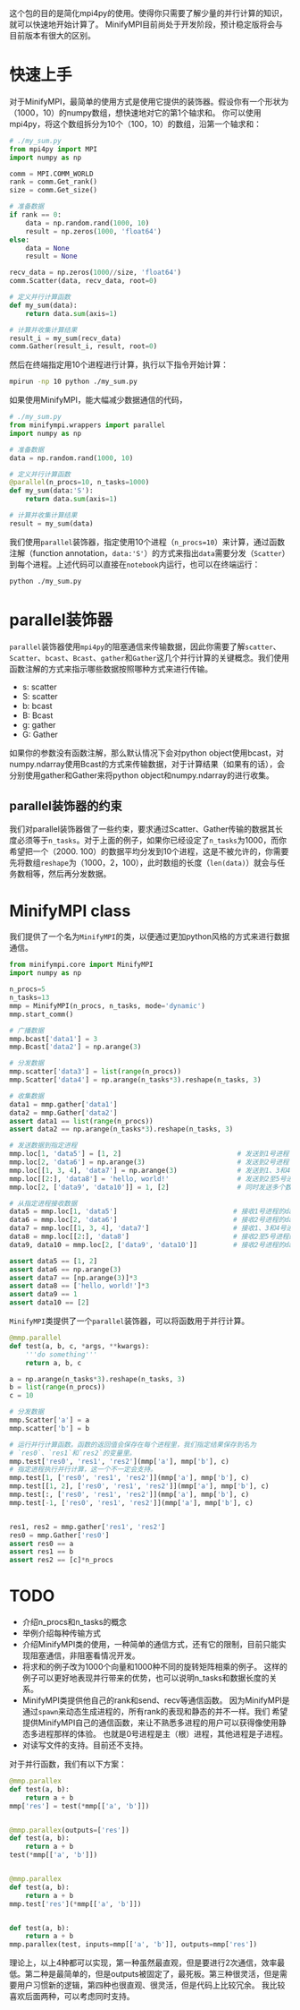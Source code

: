 这个包的目的是简化mpi4py的使用。使得你只需要了解少量的并行计算的知识，就可以快速地开始计算了。
MinifyMPI目前尚处于开发阶段，预计稳定版将会与目前版本有很大的区别。

# 快速上手
对于MinifyMPI，最简单的使用方式是使用它提供的装饰器。假设你有一个形状为（1000，10）的numpy数组，想快速地对它的第1个轴求和。
你可以使用mpi4py，将这个数组拆分为10个（100，10）的数组，沿第一个轴求和：
```python
# ./my_sum.py
from mpi4py import MPI
import numpy as np

comm = MPI.COMM_WORLD
rank = comm.Get_rank()
size = comm.Get_size()

# 准备数据
if rank == 0:
    data = np.random.rand(1000, 10)
    result = np.zeros(1000, 'float64')
else:
    data = None
    result = None

recv_data = np.zeros(1000//size, 'float64')
comm.Scatter(data, recv_data, root=0)

# 定义并行计算函数
def my_sum(data):
    return data.sum(axis=1)

# 计算并收集计算结果
result_i = my_sum(recv_data)
comm.Gather(result_i, result, root=0)
```
然后在终端指定用10个进程进行计算，执行以下指令开始计算：
```bash
mpirun -np 10 python ./my_sum.py
```


如果使用MinifyMPI，能大幅减少数据通信的代码，
```python
# ./my_sum.py
from minifympi.wrappers import parallel
import numpy as np

# 准备数据
data = np.random.rand(1000, 10)

# 定义并行计算函数
@parallel(n_procs=10, n_tasks=1000)
def my_sum(data:'S'):
    return data.sum(axis=1)

# 计算并收集计算结果
result = my_sum(data)
```
我们使用`parallel`装饰器，指定使用10个进程（`n_procs=10`）来计算，通过函数注解（function annotation，`data:'S'`）的方式来指出`data`需要分发（`Scatter`）到每个进程。上述代码可以直接在`notebook`内运行，也可以在终端运行：
```bash
python ./my_sum.py
```


# parallel装饰器
`parallel`装饰器使用`mpi4py`的阻塞通信来传输数据，因此你需要了解`scatter`、`Scatter`、`bcast`、`Bcast`、`gather`和`Gather`这几个并行计算的关键概念。我们使用函数注解的方式来指示哪些数据按照哪种方式来进行传输。

- s: scatter
- S: scatter
- b: bcast
- B: Bcast
- g: gather
- G: Gather

如果你的参数没有函数注解，那么默认情况下会对python object使用bcast，对numpy.ndarray使用Bcast的方式来传输数据，对于计算结果（如果有的话），会分别使用gather和Gather来将python object和numpy.ndarray的进行收集。

## parallel装饰器的约束
我们对parallel装饰器做了一些约束，要求通过Scatter、Gather传输的数据其长度必须等于`n_tasks`。对于上面的例子，如果你已经设定了`n_tasks`为1000，而你希望把一个（2000. 100）的数据平均分发到10个进程，这是不被允许的，你需要先将数组`reshape`为（1000，2，100），此时数组的长度（`len(data)`）就会与任务数相等，然后再分发数据。

# MinifyMPI class
我们提供了一个名为`MinifyMPI`的类，以便通过更加python风格的方式来进行数据通信。
```python
from minifympi.core import MinifyMPI
import numpy as np

n_procs=5
n_tasks=13
mmp = MinifyMPI(n_procs, n_tasks, mode='dynamic')
mmp.start_comm()

# 广播数据
mmp.bcast['data1'] = 3
mmp.Bcast['data2'] = np.arange(3)

# 分发数据
mmp.scatter['data3'] = list(range(n_procs))
mmp.Scatter['data4'] = np.arange(n_tasks*3).reshape(n_tasks, 3)

# 收集数据
data1 = mmp.gather['data1']
data2 = mmp.Gather['data2']
assert data1 == list(range(n_procs))
assert data2 == np.arange(n_tasks*3).reshape(n_tasks, 3)

# 发送数据到指定进程
mmp.loc[1, 'data5'] = [1, 2]                             # 发送到1号进程
mmp.loc[2, 'data6'] = np.arange(3)                       # 发送到2号进程
mmp.loc[[1, 3, 4], 'data7'] = np.arange(3)               # 发送到1、3和4号进程
mmp.loc[[2:], 'data8'] = 'hello, world!'                 # 发送到2至5号进程
mmp.loc[2, ['data9', 'data10']] = 1, [2]                 # 同时发送多个数据到2号进程

# 从指定进程接收数据
data5 = mmp.loc[1, 'data5']                             # 接收1号进程的data5
data6 = mmp.loc[2, 'data6']                             # 接收2号进程的data6
data7 = mmp.loc[[1, 3, 4], 'data7']                     # 接收1、3和4号进程的data7
data8 = mmp.loc[[2:], 'data8']                          # 接收2至5号进程的data8
data9, data10 = mmp.loc[2, ['data9', 'data10']]         # 接收2号进程的data9和data10

assert data5 == [1, 2]
assert data6 == np.arange(3)
assert data7 == [np.arange(3)]*3
assert data8 == ['hello, world!']*3
assert data9 == 1
assert data10 == [2]

```

`MinifyMPI`类提供了一个`parallel`装饰器，可以将函数用于并行计算。
```python
@mmp.parallel
def test(a, b, c, *args, **kwargs):
    '''do something'''
    return a, b, c

a = np.arange(n_tasks*3).reshape(n_tasks, 3)
b = list(range(n_procs))
c = 10

# 分发数据
mmp.Scatter['a'] = a
mmp.scatter['b'] = b

# 运行并行计算函数。函数的返回值会保存在每个进程里，我们指定结果保存到名为
# `res0`、`res1`和`res2`的变量里。
mmp.test['res0', 'res1', 'res2'](mmp['a'], mmp['b'], c)
# 指定进程执行并行计算，这一个不一定会支持。
mmp.test[1, ['res0', 'res1', 'res2']](mmp['a'], mmp['b'], c)
mmp.test[[1, 2], ['res0', 'res1', 'res2']](mmp['a'], mmp['b'], c)
mmp.test[:, ['res0', 'res1', 'res2']](mmp['a'], mmp['b'], c)
mmp.test[-1, ['res0', 'res1', 'res2']](mmp['a'], mmp['b'], c)


res1, res2 = mmp.gather['res1', 'res2']
res0 = mmp.Gather['res0']
assert res0 == a
assert res1 == b
assert res2 == [c]*n_procs
```




# TODO
- 介绍n_procs和n_tasks的概念
- 举例介绍每种传输方式
- 介绍MinifyMPI类的使用，一种简单的通信方式，还有它的限制，目前只能实现阻塞通信，非阻塞看情况开发。
- 将求和的例子改为1000个向量和1000种不同的旋转矩阵相乘的例子。
    这样的例子可以更好地表现并行带来的优势，也可以说明n_tasks和数据长度的关系。
- MinifyMPI类提供他自己的rank和send、recv等通信函数。
    因为MinifyMPI是通过`spawn`来动态生成进程的，所有rank的表现和静态的并不一样。我们
    希望提供MinifyMPI自己的通信函数，来让不熟悉多进程的用户可以获得像使用静态多进程那样的体验。
    也就是0号进程是主（根）进程，其他进程是子进程。
- 对读写文件的支持。目前还不支持。

对于并行函数，我们有以下方案：
```python
@mmp.parallex
def test(a, b):
    return a + b
mmp['res'] = test(*mmp[['a', 'b']])


@mmp.parallex(outputs=['res'])
def test(a, b):
    return a + b
test(*mmp[['a', 'b']])


@mmp.parallex
def test(a, b):
    return a + b
mmp.test['res'](*mmp[['a', 'b']])


def test(a, b):
    return a + b
mmp.parallex(test, inputs=mmp[['a', 'b']], outputs=mmp['res'])
```
理论上，以上4种都可以实现，第一种虽然最直观，但是要进行2次通信，效率最低。第二种是最简单的，但是outputs被固定了，最死板。第三种很灵活，但是需要用户习惯新的逻辑，第四种也很直观、很灵活，但是代码上比较冗余。
我比较喜欢后面两种，可以考虑同时支持。
